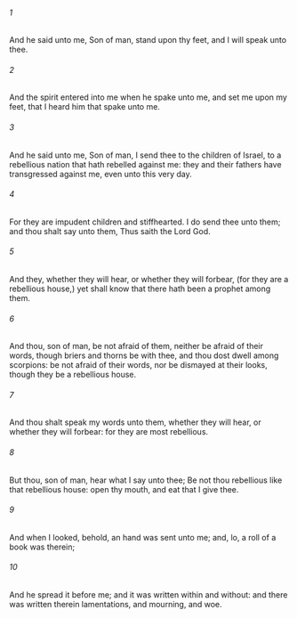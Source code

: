 ###### 1
And he said unto me, Son of man, stand upon thy feet, and I will speak unto thee.

###### 2
And the spirit entered into me when he spake unto me, and set me upon my feet, that I heard him that spake unto me.

###### 3
And he said unto me, Son of man, I send thee to the children of Israel, to a rebellious nation that hath rebelled against me: they and their fathers have transgressed against me, even unto this very day.

###### 4
For they are impudent children and stiffhearted. I do send thee unto them; and thou shalt say unto them, Thus saith the Lord God.

###### 5
And they, whether they will hear, or whether they will forbear, (for they are a rebellious house,) yet shall know that there hath been a prophet among them.

###### 6
And thou, son of man, be not afraid of them, neither be afraid of their words, though briers and thorns be with thee, and thou dost dwell among scorpions: be not afraid of their words, nor be dismayed at their looks, though they be a rebellious house.

###### 7
And thou shalt speak my words unto them, whether they will hear, or whether they will forbear: for they are most rebellious.

###### 8
But thou, son of man, hear what I say unto thee; Be not thou rebellious like that rebellious house: open thy mouth, and eat that I give thee.

###### 9
And when I looked, behold, an hand was sent unto me; and, lo, a roll of a book was therein;

###### 10
And he spread it before me; and it was written within and without: and there was written therein lamentations, and mourning, and woe.

